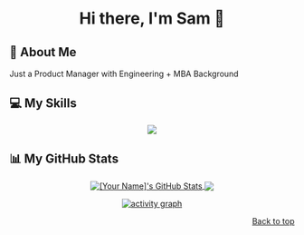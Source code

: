 <!-- 
Hi! Thanks for checking out my README.
You can find the source code for this and many other cool things on my GitHub profile.
Feel free to use this as a template for your own README!
-->

<a name="top"></a>

<!--
Header
-->

<div align="center">
  <h1>Hi there, I'm Sam 👋</h1>
  
</div>

<!--
About Me
-->
## 📖 About Me

<p>
  Just a Product Manager with Engineering + MBA Background
</p>

<!--
Skills
-->
## 💻 My Skills

<p align="center">
  <a href="https://skillicons.dev">
    <img src="https://skillicons.dev/icons?i=js,ts,nextjs,nodejs,express,postgresql,latex,c,python,flask,go,vercel,supabase,mysql,aws,azure,gcp,nestjs,tailwind,vite,fastapi,git,github,githubactions,vscode,vim,bash,postman,figma&perline=5" />
  </a>
</p>

<!--
GitHub Stats
-->
## 📊 My GitHub Stats

<p align="center">
  <a href="https://github.com/anuraghazra/github-readme-stats">
    <img align="center" src="https://github-readme-stats.vercel.app/api?username=samcodesign&show_icons=true&theme=radical&hide_border=true&include_all_commits=true" alt="[Your Name]'s GitHub Stats" />
  </a>
  <a href="https://github.com/anuraghazra/convoychat">
    <img align="center" src="https://github-readme-stats.vercel.app/api/top-langs/?username=samcodesign&layout=compact&theme=radical&hide_border=true" />
  </a>
</p>
<p align="center">
  <a href="https://github.com/ashutosh00710/github-readme-activity-graph">
    <img src="https://github-readme-activity-graph.vercel.app/graph?username=samcodesign&bg_color=1d1d1d&color=ffffff&line=0891b2&point=ffffff&area=true&hide_border=true" alt="activity graph" />
  </a>
</p>



<p align="right"><a href="#top">Back to top</a></p>
